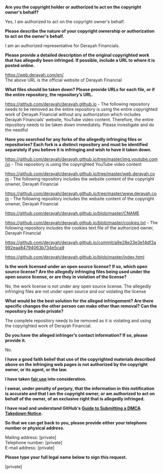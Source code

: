 **Are you the copyright holder or authorized to act on the copyright owner's behalf?**

Yes, I am authorized to act on the copyright owner's behalf.

**Please describe the nature of your copyright ownership or authorization to act on the owner's behalf.**

I am an authorized representative for Derayah Financials.

**Please provide a detailed description of the original copyrighted work that has allegedly been infringed. If possible, include a URL to where it is posted online.**

https://web.derayah.com/en/  
The above URL is the official website of Derayah Financial

**What files should be taken down? Please provide URLs for each file, or if the entire repository, the repository’s URL.**

https://github.com/derayah/derayah.github.io - The following repository needs to be removed as the entire repository is using the entire copyrighted work of Derayah Financial without any authorization which includes Derayah Financials' website, YouTube video content. Therefore, the entire repository needs to be taken down immediately. Please investigate and do the needful

**Have you searched for any forks of the allegedly infringing files or repositories? Each fork is a distinct repository and must be identified separately if you believe it is infringing and wish to have it taken down.**

https://github.com/derayah/derayah.github.io/tree/master/img.youtube.com/vi - This repository is using the copyrighted YouTube video content

https://github.com/derayah/derayah.github.io/tree/master/web.derayah.com - The following repository includes the website content of the copyright onwner, Derayah Financial

https://github.com/derayah/derayah.github.io/tree/master/www.derayah.com - The following repository includes the website content of the copyright onwner, Derayah Financial

https://github.com/derayah/derayah.github.io/blob/master/CNAME

https://github.com/derayah/derayah.github.io/blob/master/cookies.txt - The following repository includes the cookies text file of the authorized owner, Derayah Financial

https://github.com/derayah/derayah.github.io/commit/a9e28e23e3e14df2a992eaa84794063b734e5ca9

https://github.com/derayah/derayah.github.io/blob/master/index.html

**Is the work licensed under an open source license? If so, which open source license? Are the allegedly infringing files being used under the open source license, or are they in violation of the license?**

No, the work license is not under any open source license. The allegedly infringing files are not under open source and our violating the license

**What would be the best solution for the alleged infringement? Are there specific changes the other person can make other than removal? Can the repository be made private?**

The complete repository needs to be removed as it is violating and using the copyrighted work of Derayah Financial.

**Do you have the alleged infringer’s contact information? If so, please provide it.**

No.

**I have a good faith belief that use of the copyrighted materials described above on the infringing web pages is not authorized by the copyright owner, or its agent, or the law.**

**I have taken <a href="https://www.lumendatabase.org/topics/22">fair use</a> into consideration.**

**I swear, under penalty of perjury, that the information in this notification is accurate and that I am the copyright owner, or am authorized to act on behalf of the owner, of an exclusive right that is allegedly infringed.**

**I have read and understand GitHub's <a href="https://docs.github.com/articles/guide-to-submitting-a-dmca-takedown-notice/">Guide to Submitting a DMCA Takedown Notice</a>.**

**So that we can get back to you, please provide either your telephone number or physical address.**

Mailing address: [private]  
Telephone number: [private]  
E-mail address: [private]

**Please type your full legal name below to sign this request.**

[private]
